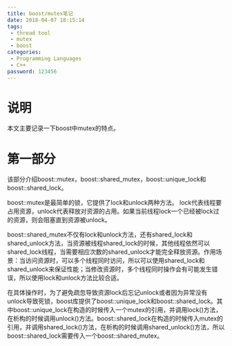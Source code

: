 ```yaml
---
title: boost/mutex笔记
date: 2018-04-07 18:15:14
tags: 
 - thread tool
 - mutex
 - boost
categories:
 - Programming Languages
 - C++
password: 123456
---
```

# 说明

本文主要记录一下boost中mutex的特点。

<!-- more -->
# 第一部分

该部分介绍boost::mutex，boost::shared_mutex，boost::unique_lock和boost::shared_lock。

boost::mutex是最简单的锁，它提供了lock和unlock两种方法。 lock代表线程要占用资源，unlock代表释放对资源的占用。如果当前线程lock一个已经被lock过的资源，则会阻塞直到资源被unlock。

boost::shared_mutex不仅有lock和unlock方法，还有shared_lock和shared_unlock方法，当资源被线程shared_lock的时候，其他线程依然可以shared_lock线程，当需要相应次数的shared_unlock才能完全释放资源。作用场景：当访问资源时，可以多个线程同时访问，所以可以使用shared_lock和shared_unlock来保证性能；当修改资源时，多个线程同时操作会有可能发生错误，所以使用lock和unlock方法比较合适。

在具体操作时，为了避免疏忽导致资源lock后忘记unlock或者因为异常没有unlock导致死锁，boost库提供了boost::unique_lock和boost::shared_lock。其中boost::unique_lock在构造的时候传入一个mutex的引用，并调用lock()方法，在析构的时候调用unlock()方法。boost::shared_lock在构造的时候传入mutex的引用，并调用shared_lock()方法，在析构的时候调用shared_unlock()方法，所以boost::shared_lock需要传入一个boost::shared_mutex。

